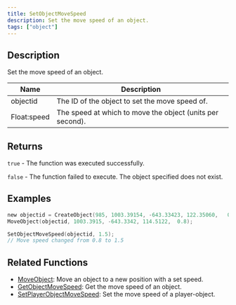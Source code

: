 ```yaml
---
title: SetObjectMoveSpeed
description: Set the move speed of an object.
tags: ["object"]
---
```


<VersionWarn version='omp v1.1.0.2612' />

## Description

Set the move speed of an object.

| Name        | Description                                               |
|-------------|-----------------------------------------------------------|
| objectid    | The ID of the object to set the move speed of.            |
| Float:speed | The speed at which to move the object (units per second). |

## Returns

`true` - The function was executed successfully.

`false` - The function failed to execute. The object specified does not exist.

## Examples

```c
new objectid = CreateObject(985, 1003.39154, -643.33423, 122.35060,   0.00000, 1.00000, 24.00000);
MoveObject(objectid, 1003.3915, -643.3342, 114.5122,  0.8);

SetObjectMoveSpeed(objectid, 1.5);
// Move speed changed from 0.8 to 1.5
```

## Related Functions

- [MoveObject](MoveObject): Move an object to a new position with a set speed.
- [GetObjectMoveSpeed](GetObjectMoveSpeed): Get the move speed of an object.
- [SetPlayerObjectMoveSpeed](SetPlayerObjectMoveSpeed): Set the move speed of a player-object.
